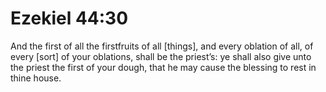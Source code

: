 # Ezekiel 44:30

And the first of all the firstfruits of all [things], and every oblation of all, of every [sort] of your oblations, shall be the priest’s: ye shall also give unto the priest the first of your dough, that he may cause the blessing to rest in thine house.